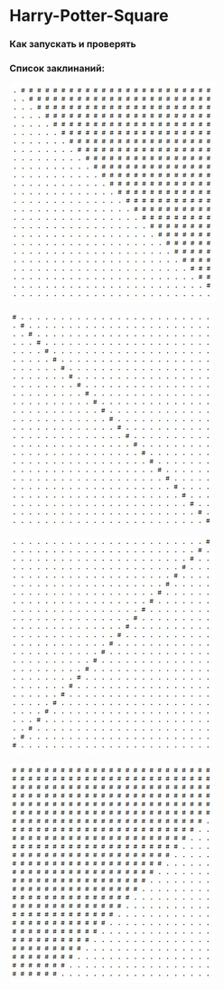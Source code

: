 # Harry-Potter-Square 

### Как запускать и проверять 

### Список заклинаний: 
![Image alt](https://github.com/SaidMaratov/otus-algo/blob/main/Harry-Potter-Square/01.jpg) 


![Image alt](https://github.com/SaidMaratov/otus-algo/blob/main/Harry-Potter-Square/02.jpg)


![Image alt](https://github.com/SaidMaratov/otus-algo/blob/main/Harry-Potter-Square/03.jpg)


![Image alt](https://github.com/SaidMaratov/otus-algo/blob/main/Harry-Potter-Square/04.jpg)
